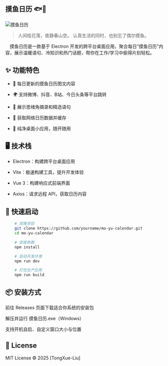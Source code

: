 ## 摸鱼日历 🐟📅

![摸鱼日历](./icon-png)

>人间桂花落，夜静春山空。
>认真生活的同时，也别忘了偶尔摸鱼。

&emsp;摸鱼日历是一款基于 Electron 开发的跨平台桌面应用，聚合每日“摸鱼日历”内容，展示温暖语句、冷知识和热门话题，帮你在工作/学习中偷得片刻轻松。


## ✨ 功能特色

- 📅 每日更新的摸鱼日历图文内容

- 🌍 支持微博、抖音、B站、今日头条等平台跳转

- 📘 展示思绪角摘录和精选语句

- 🧠 获取网络日历数据并缓存

- 🌙 纯净桌面小应用，随开随用

## 🖥️ 技术栈

- Electron：构建跨平台桌面应用

- Vite：极速构建工具，提升开发体验

- Vue 3：构建响应式前端界面

- Axios：请求远程 API，获取日历内容

## 🚀 快速启动
```bash
    # 克隆项目
    git clone https://github.com/yourname/mo-yu-calendar.git
    cd mo-yu-calendar

    # 安装依赖
    npm install

    # 启动开发环境
    npm run dev

    # 打包生产应用
    npm run build
```

## 📦 安装方式

前往 Releases 页面下载适合你系统的安装包

解压并运行 摸鱼日历.exe（Windows）

支持开机自启、自定义窗口大小与位置

## 📄 License
MIT License © 2025 [TongXue-Liu]

